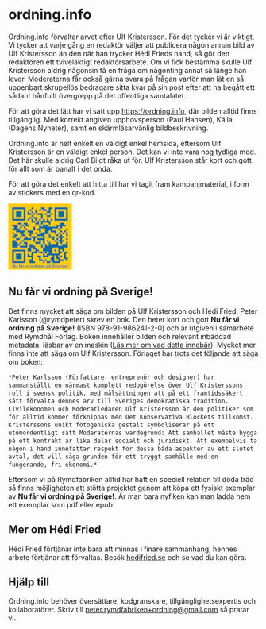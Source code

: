# ordning.info

Ordning.info förvaltar arvet efter Ulf Kristersson. För det tycker vi är viktigt. Vi tycker att varje gång en redaktör väljer att publicera någon annan bild av Ulf Kristersson än den när han trycker Hédi Frieds hand, så gör den redaktören ett tvivelaktigt redaktörsarbete. Om vi fick bestämma skulle Ulf Kristersson aldrig någonsin få en fråga om någonting annat så länge han lever. Moderaterna får också gärna svara på frågan varför man lät en så uppenbart skrupellös bedragare sitta kvar på sin post efter att ha begått ett sådant hånfullt övergrepp på det offentliga samtalatet. 

För att göra det lätt har vi satt upp https://ordning.info, där bilden alltid finns tillgänglig. Med korrekt angiven upphovsperson (Paul Hansen), Källa (Dagens Nyheter), samt en skärmläsarvänlig bildbeskrivning.

Ordning.info är helt enkelt en väldigt enkel hemsida, eftersom Ulf Kristersson är en väldigt enkel person. Det kan vi inte vara nog tydliga med. Det här skulle aldrig Carl Bildt råka ut för. Ulf Kristersson står kort och gott för allt som är banalt i det onda. 

För att göra det enkelt att hitta till har vi tagit fram kampanjmaterial, i form av stickers med en qr-kod.

[![](sticker-thumbnail@72dpi.png)](sticker52x50@300dpi.png)

## Nu får vi ordning på Sverige!

Det finns mycket att säga om bilden på Ulf Kristersson och Hédi Fried. Peter Karlsson (@rymdpeter) skrev en bok. Den heter kort och gott **Nu får vi ordning på Sverige!** (ISBN 978-91-986241-2-0) och är utgiven i samarbete med Rymdhål Förlag. Boken innehåller bilden och relevant inbäddad metadata, läsbar av en maskin ([Läs mer om vad detta innebär](https://en.wikipedia.org/wiki/Binary-to-text_encoding)). Mycket mer finns inte att säga om Ulf Kristersson. Förlaget har trots det följande att säga om boken:

    *Peter Karlsson (Författare, entreprenör och designer) har sammanställt en närmast komplett redogörelse över Ulf Kristerssons roll i svensk politik, med målsättningen att på ett framtidssäkert sätt förvalta dennes arv till Sveriges demokratiska tradition. Civilekonomen och Moderatledaren Ulf Kristersson är den politiker som för alltid kommer förknippas med Det Konservativa Blockets tillkomst. Kristerssons unikt fotogeniska gestalt symboliserar på ett utomordentligt sätt Moderaternas värdegrund: Att samhället måste bygga på ett kontrakt är lika delar socialt och juridiskt. Att exempelvis ta någon i hand innefattar respekt för dessa båda aspekter av ett slutet avtal, det vill säga grunden för ett tryggt samhälle med en fungerande, fri ekonomi.*

Eftersom vi på Rymdfabriken alltid har haft en speciell relation till döda träd så finns möjligheten att stötta projektet genom att köpa ett fysiskt exemplar av **Nu får vi ordning på Sverige!**. Är man bara nyfiken kan man ladda hem ett exemplar som pdf eller epub.

## Mer om Hédi Fried

Hédi Fried förtjänar inte bara att minnas i finare sammanhang, hennes arbete förtjänar att förvaltas. Besök [hedifried.se](https://www.hedifried.se) och se vad du kan göra.

## Hjälp till

Ordning.info behöver översättare, kodgranskare, tillgänglighetsexpertis och kollaboratörer. Skriv till [peter.rymdfabriken+ordning@gmail.com](mailto:peter.rymdfabriken+ordning@gmail.com) så pratar vi.

